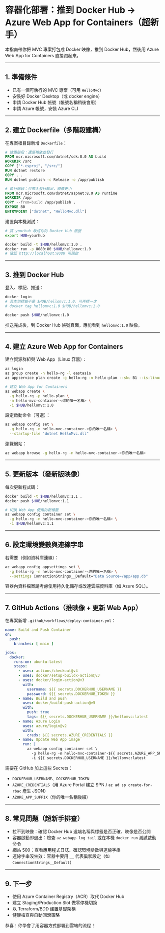 # 容器化部署：推到 Docker Hub → Azure Web App for Containers（超新手）

本指南帶你把 MVC 專案打包成 Docker 映像，推到 Docker Hub，然後用 Azure Web App for Containers 直接跑起來。

---

## 1. 準備條件

- 已有一個可執行的 MVC 專案（可用 `HelloMvc`）
- 安裝好 Docker Desktop（或 docker engine）
- 申請 Docker Hub 帳號（帳號名稱稍後會用）
- 申請 Azure 帳號，安裝 Azure CLI

---

## 2. 建立 Dockerfile（多階段建構）

在專案根目錄新增 `Dockerfile`：
```dockerfile
# 建置階段：還原相依並發行
FROM mcr.microsoft.com/dotnet/sdk:8.0 AS build
WORKDIR /src
COPY ["*.csproj", "/src/"]
RUN dotnet restore
COPY . .
RUN dotnet publish -c Release -o /app/publish

# 執行階段：只帶入發行輸出，鏡像更小
FROM mcr.microsoft.com/dotnet/aspnet:8.0 AS runtime
WORKDIR /app
COPY --from=build /app/publish .
EXPOSE 80
ENTRYPOINT ["dotnet", "HelloMvc.dll"]
```

建置與本機測試：
```bash
# 將 yourhub 改成你的 Docker Hub 帳號
export HUB=yourhub

docker build -t $HUB/hellomvc:1.0 .
docker run -p 8080:80 $HUB/hellomvc:1.0
# 確認 http://localhost:8080 可開啟
```

---

## 3. 推到 Docker Hub

登入、標記、推送：
```bash
docker login
# 若本地標籤不是 $HUB/hellomvc:1.0，可再標一次
# docker tag hellomvc:1.0 $HUB/hellomvc:1.0

docker push $HUB/hellomvc:1.0
```

推送完成後，到 Docker Hub 帳號頁面，應能看到 `hellomvc:1.0` 映像。

---

## 4. 建立 Azure Web App for Containers

建立資源群組與 Web App（Linux 容器）：
```bash
az login
az group create -n hello-rg -l eastasia
az appservice plan create -g hello-rg -n hello-plan --sku B1 --is-linux

# 建立 Web App for Containers
az webapp create \
  -g hello-rg -p hello-plan \
  -n hello-mvc-container-<你的唯一名稱> \
  -i $HUB/hellomvc:1.0
```

設定啟動命令（可選）：
```bash
az webapp config set \
  -g hello-rg -n hello-mvc-container-<你的唯一名稱> \
  --startup-file "dotnet HelloMvc.dll"
```

瀏覽網站：
```bash
az webapp browse -g hello-rg -n hello-mvc-container-<你的唯一名稱>
```

---

## 5. 更新版本（發新版映像）

每次更新程式碼：
```bash
docker build -t $HUB/hellomvc:1.1 .
docker push $HUB/hellomvc:1.1

# 切換 Web App 使用的新標籤
az webapp config container set \
  -g hello-rg -n hello-mvc-container-<你的唯一名稱> \
  -i $HUB/hellomvc:1.1
```

---

## 6. 設定環境變數與連線字串

若需要（例如資料庫連線）：
```bash
az webapp config appsettings set \
  -g hello-rg -n hello-mvc-container-<你的唯一名稱> \
  --settings ConnectionStrings__Default="Data Source=/app/app.db"
```

容器內資料檔案請考慮使用持久化儲存或改連雲端資料庫（如 Azure SQL）。

---

## 7. GitHub Actions（推映像 + 更新 Web App）

在專案新增 `.github/workflows/deploy-container.yml`：
```yaml
name: Build and Push Container
on:
  push:
    branches: [ main ]

jobs:
  docker:
    runs-on: ubuntu-latest
    steps:
      - uses: actions/checkout@v4
      - uses: docker/setup-buildx-action@v3
      - uses: docker/login-action@v3
        with:
          username: ${{ secrets.DOCKERHUB_USERNAME }}
          password: ${{ secrets.DOCKERHUB_TOKEN }}
      - name: Build and push
        uses: docker/build-push-action@v5
        with:
          push: true
          tags: ${{ secrets.DOCKERHUB_USERNAME }}/hellomvc:latest
      - name: Azure Login
        uses: azure/login@v2
        with:
          creds: ${{ secrets.AZURE_CREDENTIALS }}
      - name: Update Web App image
        run: |
          az webapp config container set \
            -g hello-rg -n hello-mvc-container-${{ secrets.AZURE_APP_SUFFIX }} \
            -i ${{ secrets.DOCKERHUB_USERNAME }}/hellomvc:latest
```

需要在 GitHub 加上這些 Secrets：
- `DOCKERHUB_USERNAME`、`DOCKERHUB_TOKEN`
- `AZURE_CREDENTIALS`（用 Azure Portal 建立 SPN / `az ad sp create-for-rbac` 產生 JSON）
- `AZURE_APP_SUFFIX`（你的唯一名稱後綴）

---

## 8. 常見問題（超新手排查）

- 拉不到映像：確認 Docker Hub 遠端名稱與標籤是否正確、映像是否公開
- 容器啟動即退出：檢查 `az webapp log tail` 或在本機 `docker run` 測試啟動命令
- 網站 500：查看應用程式日誌、確認環境變數與連線字串
- 連線字串沒生效：容器中要用 `__` 代表巢狀設定（如 `ConnectionStrings__Default`）

---

## 9. 下一步

- 使用 Azure Container Registry（ACR）取代 Docker Hub
- 建立 Staging/Production Slot 做零停機切換
- 以 Terraform/BDD 建置基礎架構
- 健康檢查與自動回滾策略

恭喜！你學會了用容器方式部署到雲端的流程！
